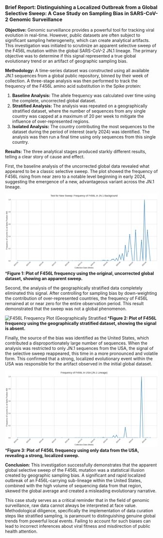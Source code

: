 ### **Brief Report: Distinguishing a Localized Outbreak from a Global Selective Sweep: A Case Study on Sampling Bias in SARS-CoV-2 Genomic Surveillance**

**Objective:**
Genomic surveillance provides a powerful tool for tracking viral evolution in real-time. However, public datasets are often subject to significant sampling heterogeneity, which can create analytical artifacts. This investigation was initiated to scrutinize an apparent selective sweep of the F456L mutation within the global SARS-CoV-2 JN.1 lineage. The primary objective was to determine if this signal represented a true global evolutionary trend or an artifact of geographic sampling bias.

**Methodology:**
A time-series dataset was constructed using all available JN.1 sequences from a global public repository, binned by their week of collection. A three-stage analysis was then performed to track the frequency of the F456L amino acid substitution in the Spike protein:
1.  **Baseline Analysis:** The allele frequency was calculated over time using the complete, uncorrected global dataset.
2.  **Stratified Analysis:** The analysis was repeated on a geographically stratified dataset, where the number of sequences from any single country was capped at a maximum of 20 per week to mitigate the influence of over-represented regions.
3.  **Isolated Analysis:** The country contributing the most sequences to the dataset during the period of interest (early 2024) was identified. The analysis was then run a final time using only sequences from this single country.

**Results:**
The three analytical stages produced starkly different results, telling a clear story of cause and effect.

First, the baseline analysis of the uncorrected global data revealed what appeared to be a classic selective sweep. The plot showed the frequency of F456L rising from near zero to a notable level beginning in early 2024, suggesting the emergence of a new, advantageous variant across the JN.1 lineage.

<!-- Figure 1 Placeholder -->
![S455 Frequency Plot](../results/f456l_frequency.png)
***Figure 1: Plot of F456L frequency using the original, uncorrected global dataset, showing an apparent sweep.**

Second, the analysis of the geographically stratified data completely eliminated this signal. After controlling for sampling bias by down-weighting the contribution of over-represented countries, the frequency of F456L remained at or near zero for the entire observation period. This result demonstrated that the sweep was not a global phenomenon.

<!-- Figure 2 Placeholder -->
![F456L Frequency Plot (Geographically Stratified](../results/f456l_stratified)
***Figure 2: Plot of F456L frequency using the geographically stratified dataset, showing the signal is absent.**

Finally, the source of the bias was identified as the United States, which contributed a disproportionately large number of sequences. When the analysis was restricted to only JN.1 sequences from the USA, the signal of the selective sweep reappeared, this time in a more pronounced and volatile form. This confirmed that a strong, localized evolutionary event within the USA was responsible for the artifact observed in the initial global dataset.

<!-- Figure 3 Placeholder -->
![F456L Frequency Plot (USA Only)](../results/f456l_stratified_2.png)
***Figure 3: Plot of F456L frequency using only data from the USA, revealing a strong, localized sweep.**

**Conclusion:**
This investigation successfully demonstrates that the apparent global selective sweep of the F456L mutation was a statistical illusion created by geographic sampling bias. A significant and rapid localized outbreak of an F456L-carrying sub-lineage within the United States, combined with the high volume of sequencing data from that region, skewed the global average and created a misleading evolutionary narrative.

This case study serves as a critical reminder that in the field of genomic surveillance, raw data cannot always be interpreted at face value. Methodological diligence, specifically the implementation of data curation steps like stratified sampling, is paramount to distinguishing genuine global trends from powerful local events. Failing to account for such biases can lead to incorrect inferences about viral fitness and misdirection of public health attention.

